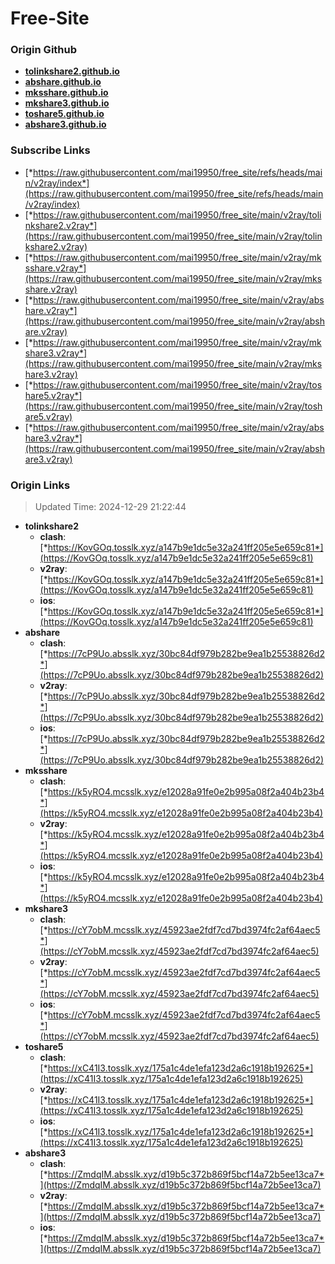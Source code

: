 # Free-Site

### Origin Github

- [**tolinkshare2.github.io**](https://github.com/tolinkshare2/tolinkshare2.github.io)
- [**abshare.github.io**](https://github.com/abshare/abshare.github.io)
- [**mksshare.github.io**](https://github.com/mksshare/mksshare.github.io)
- [**mkshare3.github.io**](https://github.com/mkshare3/mkshare3.github.io)
- [**toshare5.github.io**](https://github.com/toshare5/toshare5.github.io)
- [**abshare3.github.io**](https://github.com/abshare3/abshare3.github.io)

### Subscribe Links

- [*https://raw.githubusercontent.com/mai19950/free_site/refs/heads/main/v2ray/index*](https://raw.githubusercontent.com/mai19950/free_site/refs/heads/main/v2ray/index)
- [*https://raw.githubusercontent.com/mai19950/free_site/main/v2ray/tolinkshare2.v2ray*](https://raw.githubusercontent.com/mai19950/free_site/main/v2ray/tolinkshare2.v2ray)
- [*https://raw.githubusercontent.com/mai19950/free_site/main/v2ray/mksshare.v2ray*](https://raw.githubusercontent.com/mai19950/free_site/main/v2ray/mksshare.v2ray)
- [*https://raw.githubusercontent.com/mai19950/free_site/main/v2ray/abshare.v2ray*](https://raw.githubusercontent.com/mai19950/free_site/main/v2ray/abshare.v2ray)
- [*https://raw.githubusercontent.com/mai19950/free_site/main/v2ray/mkshare3.v2ray*](https://raw.githubusercontent.com/mai19950/free_site/main/v2ray/mkshare3.v2ray)
- [*https://raw.githubusercontent.com/mai19950/free_site/main/v2ray/toshare5.v2ray*](https://raw.githubusercontent.com/mai19950/free_site/main/v2ray/toshare5.v2ray)
- [*https://raw.githubusercontent.com/mai19950/free_site/main/v2ray/abshare3.v2ray*](https://raw.githubusercontent.com/mai19950/free_site/main/v2ray/abshare3.v2ray)

### Origin Links

> Updated Time: 2024-12-29 21:22:44

- **tolinkshare2**
  - **clash**: [*https://KovGOq.tosslk.xyz/a147b9e1dc5e32a241ff205e5e659c81*](https://KovGOq.tosslk.xyz/a147b9e1dc5e32a241ff205e5e659c81)
  - **v2ray**: [*https://KovGOq.tosslk.xyz/a147b9e1dc5e32a241ff205e5e659c81*](https://KovGOq.tosslk.xyz/a147b9e1dc5e32a241ff205e5e659c81)
  - **ios**: [*https://KovGOq.tosslk.xyz/a147b9e1dc5e32a241ff205e5e659c81*](https://KovGOq.tosslk.xyz/a147b9e1dc5e32a241ff205e5e659c81)
- **abshare**
  - **clash**: [*https://7cP9Uo.absslk.xyz/30bc84df979b282be9ea1b25538826d2*](https://7cP9Uo.absslk.xyz/30bc84df979b282be9ea1b25538826d2)
  - **v2ray**: [*https://7cP9Uo.absslk.xyz/30bc84df979b282be9ea1b25538826d2*](https://7cP9Uo.absslk.xyz/30bc84df979b282be9ea1b25538826d2)
  - **ios**: [*https://7cP9Uo.absslk.xyz/30bc84df979b282be9ea1b25538826d2*](https://7cP9Uo.absslk.xyz/30bc84df979b282be9ea1b25538826d2)
- **mksshare**
  - **clash**: [*https://k5yRO4.mcsslk.xyz/e12028a91fe0e2b995a08f2a404b23b4*](https://k5yRO4.mcsslk.xyz/e12028a91fe0e2b995a08f2a404b23b4)
  - **v2ray**: [*https://k5yRO4.mcsslk.xyz/e12028a91fe0e2b995a08f2a404b23b4*](https://k5yRO4.mcsslk.xyz/e12028a91fe0e2b995a08f2a404b23b4)
  - **ios**: [*https://k5yRO4.mcsslk.xyz/e12028a91fe0e2b995a08f2a404b23b4*](https://k5yRO4.mcsslk.xyz/e12028a91fe0e2b995a08f2a404b23b4)
- **mkshare3**
  - **clash**: [*https://cY7obM.mcsslk.xyz/45923ae2fdf7cd7bd3974fc2af64aec5*](https://cY7obM.mcsslk.xyz/45923ae2fdf7cd7bd3974fc2af64aec5)
  - **v2ray**: [*https://cY7obM.mcsslk.xyz/45923ae2fdf7cd7bd3974fc2af64aec5*](https://cY7obM.mcsslk.xyz/45923ae2fdf7cd7bd3974fc2af64aec5)
  - **ios**: [*https://cY7obM.mcsslk.xyz/45923ae2fdf7cd7bd3974fc2af64aec5*](https://cY7obM.mcsslk.xyz/45923ae2fdf7cd7bd3974fc2af64aec5)
- **toshare5**
  - **clash**: [*https://xC41I3.tosslk.xyz/175a1c4de1efa123d2a6c1918b192625*](https://xC41I3.tosslk.xyz/175a1c4de1efa123d2a6c1918b192625)
  - **v2ray**: [*https://xC41I3.tosslk.xyz/175a1c4de1efa123d2a6c1918b192625*](https://xC41I3.tosslk.xyz/175a1c4de1efa123d2a6c1918b192625)
  - **ios**: [*https://xC41I3.tosslk.xyz/175a1c4de1efa123d2a6c1918b192625*](https://xC41I3.tosslk.xyz/175a1c4de1efa123d2a6c1918b192625)
- **abshare3**
  - **clash**: [*https://ZmdqIM.absslk.xyz/d19b5c372b869f5bcf14a72b5ee13ca7*](https://ZmdqIM.absslk.xyz/d19b5c372b869f5bcf14a72b5ee13ca7)
  - **v2ray**: [*https://ZmdqIM.absslk.xyz/d19b5c372b869f5bcf14a72b5ee13ca7*](https://ZmdqIM.absslk.xyz/d19b5c372b869f5bcf14a72b5ee13ca7)
  - **ios**: [*https://ZmdqIM.absslk.xyz/d19b5c372b869f5bcf14a72b5ee13ca7*](https://ZmdqIM.absslk.xyz/d19b5c372b869f5bcf14a72b5ee13ca7)
